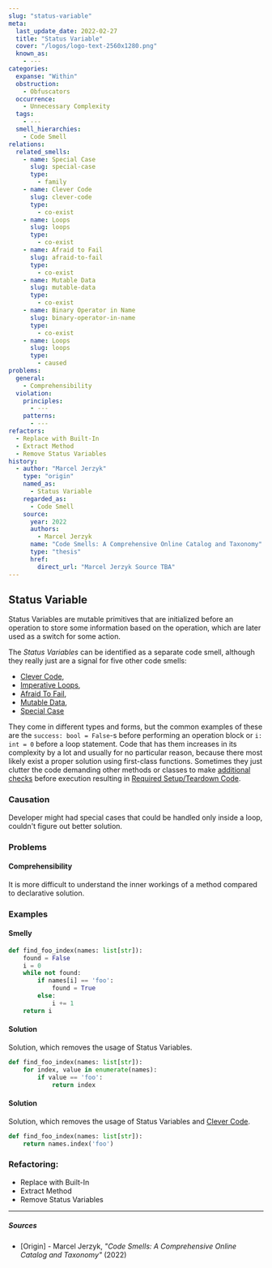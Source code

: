 ```yaml
---
slug: "status-variable"
meta:
  last_update_date: 2022-02-27
  title: "Status Variable"
  cover: "/logos/logo-text-2560x1280.png"
  known_as:
    - ---
categories:
  expanse: "Within"
  obstruction:
    - Obfuscators
  occurrence:
    - Unnecessary Complexity
  tags:
    - ---
  smell_hierarchies:
    - Code Smell
relations:
  related_smells:
    - name: Special Case
      slug: special-case
      type:
        - family
    - name: Clever Code
      slug: clever-code
      type:
        - co-exist
    - name: Loops
      slug: loops
      type:
        - co-exist
    - name: Afraid to Fail
      slug: afraid-to-fail
      type:
        - co-exist
    - name: Mutable Data
      slug: mutable-data
      type:
        - co-exist
    - name: Binary Operator in Name
      slug: binary-operator-in-name
      type:
        - co-exist
    - name: Loops
      slug: loops
      type:
        - caused
problems:
  general:
    - Comprehensibility
  violation:
    principles:
      - ---
    patterns:
      - ---
refactors:
  - Replace with Built-In
  - Extract Method
  - Remove Status Variables
history:
  - author: "Marcel Jerzyk"
    type: "origin"
    named_as:
      - Status Variable
    regarded_as:
      - Code Smell
    source:
      year: 2022
      authors:
        - Marcel Jerzyk
      name: "Code Smells: A Comprehensive Online Catalog and Taxonomy"
      type: "thesis"
      href:
        direct_url: "Marcel Jerzyk Source TBA"
---
```


## Status Variable

Status Variables are mutable primitives that are initialized before an operation to store some information based on the operation, which are later used as a switch for some action.

The _Status Variables_ can be identified as a separate code smell, although they really just are a signal for five other code smells:

- [Clever Code](./clever-code.md),
- [Imperative Loops](./imperative-loops.md),
- [Afraid To Fail](./afraid-to-fail.md),
- [Mutable Data](./mutable-data.md),
- [Special Case](./special-case.md)

They come in different types and forms, but the common examples of these are the `success: bool = False`-s before performing an operation block or `i: int = 0` before a loop statement. Code that has them increases in its complexity by a lot and usually for no particular reason, because there most likely exist a proper solution using first-class functions. Sometimes they just clutter the code demanding other methods or classes to make [additional checks](./special-case.md) before execution resulting in [Required Setup/Teardown Code](./required-setup-or-teardown-code.md).

### Causation

Developer might had special cases that could be handled only inside a loop, couldn't figure out better solution.

### Problems

#### **Comprehensibility**

It is more difficult to understand the inner workings of a method compared to declarative solution.

### Examples

<div class="example-block">

#### Smelly

```py
def find_foo_index(names: list[str]):
    found = False
    i = 0
    while not found:
        if names[i] == 'foo':
            found = True
        else:
            i += 1
    return i
```

#### Solution

Solution, which removes the usage of Status Variables.

```py
def find_foo_index(names: list[str]):
    for index, value in enumerate(names):
        if value == 'foo':
            return index
```

#### Solution

Solution, which removes the usage of Status Variables and [Clever Code](./clever-code.md).

```py
def find_foo_index(names: list[str]):
    return names.index('foo')
```

</div>

### Refactoring:

- Replace with Built-In
- Extract Method
- Remove Status Variables

---

##### Sources

- [Origin] - Marcel Jerzyk, _"Code Smells: A Comprehensive Online Catalog and Taxonomy"_ (2022)
